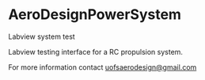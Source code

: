 # AeroDesignPowerSystem
Labview system test

Labview testing interface for a RC propulsion system.

For more information contact uofsaerodesign@gmail.com
